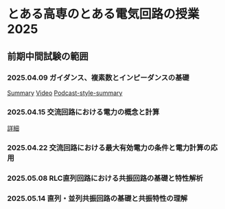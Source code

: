 # とある高専のとある電気回路の授業 2025

## 前期中間試験の範囲
### 2025.04.09 ガイダンス、複素数とインピーダンスの基礎
[Summary](https://github.com/naoya1110/electric_circuit_2_2025/blob/main/20250408.md)
[Video](https://kosenjp.sharepoint.com/sites/039R73ESII/_layouts/15/embed.aspx?UniqueId=d04c620c-f40d-4ef4-91c7-2246e009207f&embed=%7B%22ust%22%3Atrue%2C%22hv%22%3A%22CopyEmbedCode%22%7D&referrer=StreamWebApp&referrerScenario=EmbedDialog.Create)
[Podcast-style-summary](https://kosenjp.sharepoint.com/sites/039R73ESII/_layouts/15/embed.aspx?UniqueId=96705804-0173-4cb8-ae4d-38094052f9a9&embed=%7B%22ust%22%3Atrue%2C%22hv%22%3A%22CopyEmbedCode%22%7D&referrer=StreamWebApp&referrerScenario=EmbedDialog.Create)

### 2025.04.15 交流回路における電力の概念と計算
[詳細]()
### 2025.04.22 交流回路における最大有効電力の条件と電力計算の応用
### 2025.05.08 RLC直列回路における共振回路の基礎と特性解析
### 2025.05.14 直列・並列共振回路の基礎と共振特性の理解
